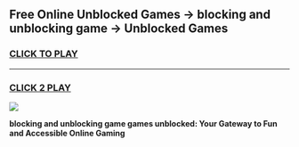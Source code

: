 
## Free Online Unblocked Games → blocking and unblocking game → Unblocked Games
<h3>
<a href="https://premium.freeplayer.one?title=blocking_and_unblocking_game&ref=21F">CLICK TO PLAY</a></h3>
<hr>

<h3>
<a href="https://premium.freeplayer.one?title=blocking_and_unblocking_game&ref=21F">CLICK 2 PLAY</a>
  
</h3>

<a href="https://premium.freeplayer.one?title=blocking_and_unblocking_game&ref=21F/"><img src="https://clearcache.store/games.png"></a>


**blocking and unblocking game games unblocked: Your Gateway to Fun and Accessible Online Gaming**
